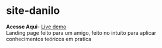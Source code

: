 # site-danilo


**Acesse Aqui**- [Live demo](https://danilinhooliveira.netlify.app/)\
Landing page feito para um amigo, feito no intuito para aplicar conhecimentos  teóricos em pratica
